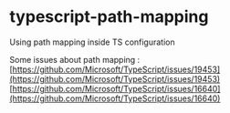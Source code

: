 # typescript-path-mapping
Using path mapping inside TS configuration

Some issues about path mapping :
[https://github.com/Microsoft/TypeScript/issues/19453](https://github.com/Microsoft/TypeScript/issues/19453)
[https://github.com/Microsoft/TypeScript/issues/16640](https://github.com/Microsoft/TypeScript/issues/16640)
